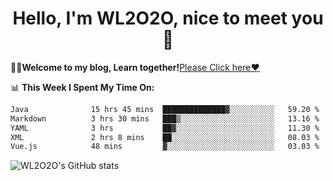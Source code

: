 <h1 align = "center">Hello, I'm WL2O2O, nice to meet you 👋</h1>

🧑‍💻**Welcome to my blog, Learn together!**[Please Click here❤️](https://wl2o2o.github.io)

📊 **This Week I Spent My Time On:**
<!--START_SECTION:waka-->

```txt
Java              15 hrs 45 mins  ██████████████▓░░░░░░░░░░   59.20 %
Markdown          3 hrs 30 mins   ███▒░░░░░░░░░░░░░░░░░░░░░   13.16 %
YAML              3 hrs           ██▓░░░░░░░░░░░░░░░░░░░░░░   11.30 %
XML               2 hrs 8 mins    ██░░░░░░░░░░░░░░░░░░░░░░░   08.03 %
Vue.js            48 mins         ▓░░░░░░░░░░░░░░░░░░░░░░░░   03.03 %
```

<!--END_SECTION:waka-->

![WL2O2O's GitHub stats](https://github-readme-stats.vercel.app/api?username=wl2o2o&show_icons=true)


<!--
**WL2O2O/WL2O2O** is a ✨ _special_ ✨ repository because its `README.md` (this file) appears on your GitHub profile.

Here are some ideas to get you started:

- 🔭 I’m currently working on ...
- 🌱 I’m currently learning ...
- 👯 I’m looking to collaborate on ...
- 🤔 I’m looking for help with ...
- 💬 Ask me about ...
- 📫 How to reach me: ...
- 😄 Pronouns: ...
- ⚡ Fun fact: ...
-->
